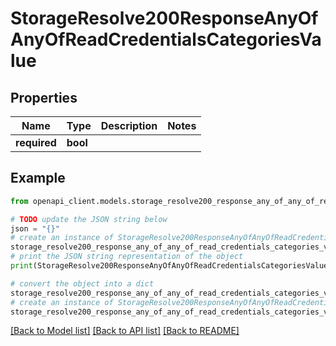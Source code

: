 # StorageResolve200ResponseAnyOfAnyOfReadCredentialsCategoriesValue


## Properties

Name | Type | Description | Notes
------------ | ------------- | ------------- | -------------
**required** | **bool** |  | 

## Example

```python
from openapi_client.models.storage_resolve200_response_any_of_any_of_read_credentials_categories_value import StorageResolve200ResponseAnyOfAnyOfReadCredentialsCategoriesValue

# TODO update the JSON string below
json = "{}"
# create an instance of StorageResolve200ResponseAnyOfAnyOfReadCredentialsCategoriesValue from a JSON string
storage_resolve200_response_any_of_any_of_read_credentials_categories_value_instance = StorageResolve200ResponseAnyOfAnyOfReadCredentialsCategoriesValue.from_json(json)
# print the JSON string representation of the object
print(StorageResolve200ResponseAnyOfAnyOfReadCredentialsCategoriesValue.to_json())

# convert the object into a dict
storage_resolve200_response_any_of_any_of_read_credentials_categories_value_dict = storage_resolve200_response_any_of_any_of_read_credentials_categories_value_instance.to_dict()
# create an instance of StorageResolve200ResponseAnyOfAnyOfReadCredentialsCategoriesValue from a dict
storage_resolve200_response_any_of_any_of_read_credentials_categories_value_from_dict = StorageResolve200ResponseAnyOfAnyOfReadCredentialsCategoriesValue.from_dict(storage_resolve200_response_any_of_any_of_read_credentials_categories_value_dict)
```
[[Back to Model list]](../README.md#documentation-for-models) [[Back to API list]](../README.md#documentation-for-api-endpoints) [[Back to README]](../README.md)


